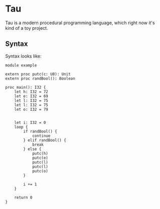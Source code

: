 # Tau

Tau is a modern procedural programming language, which right now it's kind of a toy project.


## Syntax

Syntax looks like:

```tau
module example

extern proc putc(c: U8): Unit
extern proc randBool(): Boolean

proc main(): I32 {
    let h: I32 = 72
    let e: I32 = 69
    let l: I32 = 75
    let l: I32 = 75
    let o: I32 = 79


    let i: I32 = 0
    loop {
        if randBool() {
            continue
        } elif randBool() {
            break
        } else {
            putc(h)
            putc(e)
            putc(l)
            putc(l)
            putc(o)
        }

        i += 1
    }

    return 0
}

```
